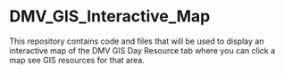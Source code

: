 # DMV_GIS_Interactive_Map
This repository contains code and files that will be used to display an interactive map  of the DMV GIS Day Resource tab where you can click a map see GIS resources for that area. 
